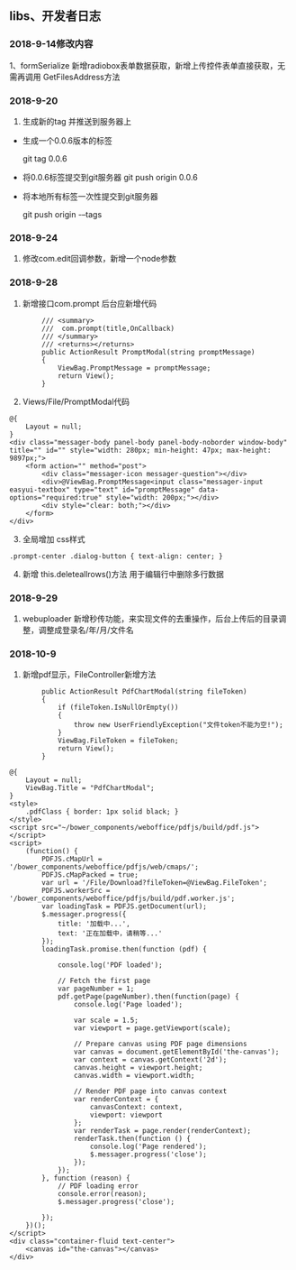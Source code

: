 ## libs、开发者日志


### 2018-9-14修改内容

1、formSerialize 新增radiobox表单数据获取，新增上传控件表单直接获取，无需再调用 GetFilesAddress方法

###  2018-9-20
 1. 生成新的tag 并推送到服务器上

* 生成一个0.0.6版本的标签

    git tag 0.0.6

* 将0.0.6标签提交到git服务器
     git push origin 0.0.6

* 将本地所有标签一次性提交到git服务器

    git push origin -–tags

### 2018-9-24
1. 修改com.edit回调参数，新增一个node参数


### 2018-9-28
1.  新增接口com.prompt
后台应新增代码 
~~~
        /// <summary>
        ///  com.prompt(title,OnCallback)
        /// </summary>
        /// <returns></returns>
        public ActionResult PromptModal(string promptMessage)
        {
            ViewBag.PromptMessage = promptMessage;
            return View();
        }
~~~

2. Views/File/PromptModal代码 
~~~
@{
    Layout = null;
}
<div class="messager-body panel-body panel-body-noborder window-body" title="" id="" style="width: 280px; min-height: 47px; max-height: 9897px;">
    <form action="" method="post">
        <div class="messager-icon messager-question"></div>
        <div>@ViewBag.PromptMessage<input class="messager-input easyui-textbox" type="text" id="promptMessage" data-options="required:true" style="width: 200px;"></div>
        <div style="clear: both;"></div>
    </form>
</div>
~~~

3. 全局增加 css样式
~~~
.prompt-center .dialog-button { text-align: center; }

~~~

4. 新增 this.deleteallrows()方法 用于编辑行中删除多行数据

### 2018-9-29
 
1. webuploader 新增秒传功能，来实现文件的去重操作，后台上传后的目录调整，调整成登录名/年/月/文件名

### 2018-10-9

1. 新增pdf显示，FileController新增方法
~~~
        public ActionResult PdfChartModal(string fileToken)
        {
            if (fileToken.IsNullOrEmpty())
            {
                throw new UserFriendlyException("文件token不能为空!");
            }
            ViewBag.FileToken = fileToken;
            return View();
        }
~~~

~~~
@{
    Layout = null;
    ViewBag.Title = "PdfChartModal";
}
<style>
    .pdfClass { border: 1px solid black; }
</style>
<script src="~/bower_components/weboffice/pdfjs/build/pdf.js"></script>
<script>
    (function() {
        PDFJS.cMapUrl = '/bower_components/weboffice/pdfjs/web/cmaps/';
        PDFJS.cMapPacked = true;
        var url = '/File/Download?fileToken=@ViewBag.FileToken';
        PDFJS.workerSrc = '/bower_components/weboffice/pdfjs/build/pdf.worker.js';
        var loadingTask = PDFJS.getDocument(url);
        $.messager.progress({
            title: '加载中...',
            text: '正在加载中，请稍等...'
        });
        loadingTask.promise.then(function (pdf) {

            console.log('PDF loaded');

            // Fetch the first page
            var pageNumber = 1;
            pdf.getPage(pageNumber).then(function(page) {
                console.log('Page loaded');

                var scale = 1.5;
                var viewport = page.getViewport(scale);

                // Prepare canvas using PDF page dimensions
                var canvas = document.getElementById('the-canvas');
                var context = canvas.getContext('2d');
                canvas.height = viewport.height;
                canvas.width = viewport.width;

                // Render PDF page into canvas context
                var renderContext = {
                    canvasContext: context,
                    viewport: viewport
                };
                var renderTask = page.render(renderContext);
                renderTask.then(function () {
                    console.log('Page rendered');
                    $.messager.progress('close');
                });
            });
        }, function (reason) {
            // PDF loading error
            console.error(reason);
            $.messager.progress('close');

        });
    })();
</script>
<div class="container-fluid text-center">
    <canvas id="the-canvas"></canvas>
</div>
~~~